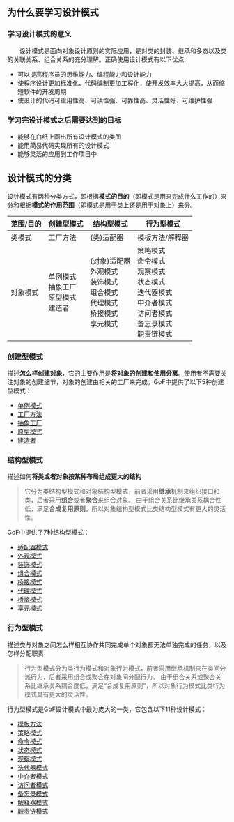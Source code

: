 ## 为什么要学习设计模式
### 学习设计模式的意义
&emsp;&emsp;设计模式是面向对象设计原则的实际应用，是对类的封装、继承和多态以及类的关联关系、组合关系的充分理解。正确使用设计模式有以下优点:
* 可以提高程序员的思维能力、编程能力和设计能力
* 使程序设计更加标准化、代码编制更加工程化，使开发效率大大提高，从而缩短软件的开发周期
* 使设计的代码可重用性高、可读性强、可靠性高、灵活性好、可维护性强

### 学习完设计模式之后需要达到的目标
* 能够在白纸上画出所有设计模式的类图
* 能用简易代码实现所有的设计模式
* 能够灵活的应用到工作项目中

## 设计模式的分类
设计模式有两种分类方式，即根据**模式的目的**（即模式是用来完成什么工作的）来分和根据**模式的作用范围**（即模式是用于类上还是用于对象上）来分。

|范围/目的|创建型模式|结构型模式|行为型模式|
|--------|---------|--------|---------|
|类模式|工厂方法|(类)适配器|模板方法/解释器|
|对象模式|单例模式<br>抽象工厂<br>原型模式<br>建造者|(对象)适配器<br>外观模式<br>装饰模式<br>组合模式<br>代理模式<br>桥接模式<br>享元模式|策略模式<br>命令模式<br>观察模式<br>状态模式<br>迭代器模式<br>中介者模式<br>访问者模式<br>备忘录模式<br>职责链模式|

### 创建型模式
描述**怎么样创建对象**，它的主要作用是**将对象的创建和使用分离**。使用者不需要关注对象的创建细节，对象的创建由相关的工厂来完成。GoF中提供了以下5种创建型模式：
* [单例模式]()
* [工厂方法]()
* [抽象工厂]()
* [原型模式]()
* [建造者]()

### 结构型模式
描述如何**将类或者对象按某种布局组成更大的结构**
> 它分为类结构型模式和对象结构型模式，前者采用**继承**机制来组织接口和类，后者采用**组合**或者**聚合**来组合对象。
> 由于组合关系比继承关系耦合性低，满足**合成复用原则**，所以对象结构型模式比类结构型模式有更大的灵活性。

GoF中提供了7种结构型模式：
* [适配器模式]()
* [外观模式]()
* [装饰模式]()
* [组合模式]()
* [桥接模式]()
* [代理模式]()
* [桥接模式]()
* [享元模式]()

### 行为型模式
描述类与对象之间怎么样相互协作共同完成单个对象都无法单独完成的任务，以及怎样分配职责
> 行为型模式分为类行为模式和对象行为模式，前者采用继承机制来在类间分派行为，后者采用组合或聚合在对象间分配行为。
> 由于组合关系或聚合关系比继承关系耦合度低，满足“合成复用原则”，所以对象行为模式比类行为模式具有更大的灵活性。

行为型模式是GoF设计模式中最为庞大的一类，它包含以下11种设计模式：
* [模板方法]()
* [策略模式]()
* [命令模式]()
* [状态模式]()
* [观察模式]()
* [迭代器模式]()
* [中介者模式]()
* [访问者模式]()
* [备忘录模式]()
* [解释器模式]()
* [职责链模式]()